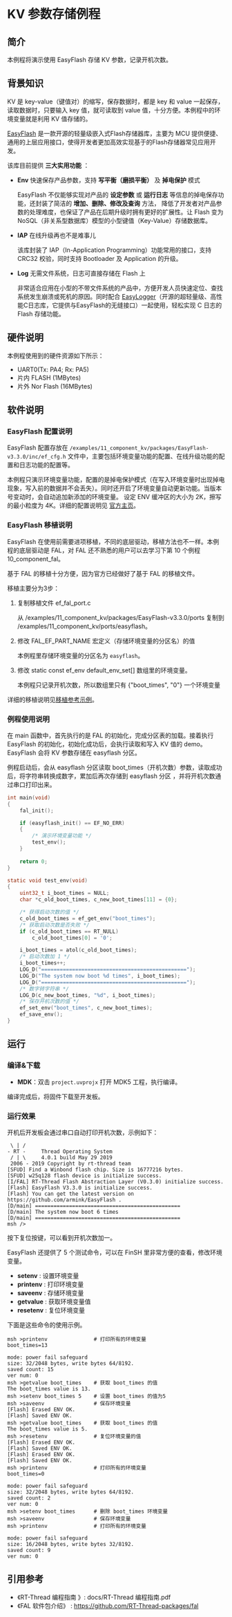 # KV 参数存储例程

## 简介

本例程将演示使用 EasyFlash 存储 KV 参数，记录开机次数。

## 背景知识

KV 是 key-value（键值对）的缩写，保存数据时，都是 key 和 value 一起保存，读取数据时，只要输入 key 值，就可读取到 value 值，十分方便。本例程中的环境变量就是利用 KV 值存储的。

[EasyFlash](https://github.com/armink/EasyFlash) 是一款开源的轻量级嵌入式Flash存储器库，主要为 MCU 提供便捷、通用的上层应用接口，使得开发者更加高效实现基于的Flash存储器常见应用开发。

该库目前提供 **三大实用功能** ：

- **Env** 快速保存产品参数，支持 **写平衡（磨损平衡）** 及 **掉电保护** 模式

    EasyFlash 不仅能够实现对产品的 **设定参数** 或 **运行日志** 等信息的掉电保存功能，还封装了简洁的 **增加、删除、修改及查询** 方法， 降低了开发者对产品参数的处理难度，也保证了产品在后期升级时拥有更好的扩展性。让 Flash 变为 NoSQL（非关系型数据库）模型的小型键值（Key-Value）存储数据库。

- **IAP** 在线升级再也不是难事儿

    该库封装了 IAP（In-Application Programming）功能常用的接口，支持 CRC32 校验，同时支持 Bootloader 及 Application 的升级。

- **Log** 无需文件系统，日志可直接存储在 Flash 上

    非常适合应用在小型的不带文件系统的产品中，方便开发人员快速定位、查找系统发生崩溃或死机的原因。同时配合 [EasyLogger](https://github.com/armink/EasyLogger)（开源的超轻量级、高性能C日志库，它提供与EasyFlash的无缝接口）一起使用，轻松实现 C 日志的 Flash 存储功能。

## 硬件说明

本例程使用到的硬件资源如下所示：

- UART0(Tx: PA4; Rx: PA5)
- 片内 FLASH (1MBytes)
- 片外 Nor Flash (16MBytes)

## 软件说明

### EasyFlash 配置说明

EasyFlash 配置存放在 `/examples/11_component_kv/packages/EasyFlash-v3.3.0/inc/ef_cfg.h` 文件中，主要包括环境变量功能的配置、在线升级功能的配置和日志功能的配置等。

本例程只演示环境变量功能，配置的是掉电保护模式（在写入环境变量时出现掉电现象，写入前的数据并不会丢失）。同时还开启了环境变量自动更新功能。当版本号变动时，会自动追加新添加的环境变量。 设定 ENV 缓冲区的大小为 2K，擦写的最小粒度为 4K。详细的配置说明见 [官方主页](https://github.com/armink-rtt-pkgs/EasyFlash)。

### EasyFlash 移植说明

EasyFlash 在使用前需要进项移植，不同的底层驱动，移植方法也不一样。本例程的底层驱动是 FAL，对 FAL 还不熟悉的用户可以去学习下第 10 个例程 10_component_fal。

基于 FAL 的移植十分方便，因为官方已经做好了基于 FAL 的移植文件。

移植主要分为3步：

1. 复制移植文件 ef_fal_port.c

    从 /examples/11_component_kv/packages/EasyFlash-v3.3.0/ports 复制到 /examples/11_component_kv/ports/easyflash。

2. 修改 FAL_EF_PART_NAME 宏定义（存储环境变量的分区名）的值

    本例程里存储环境变量的分区名为 `easyflash`。

3. 修改 static const ef_env default_env_set[] 数组里的环境变量。

    本例程只记录开机次数，所以数组里只有 {"boot_times", "0"} 一个环境变量

详细的移植说明见[移植参考示例](https://github.com/armink-rtt-pkgs/EasyFlash/blob/master/ports/README.md)。

### 例程使用说明

在 main 函数中，首先执行的是 FAL 的初始化，完成分区表的加载。接着执行 EasyFlash 的初始化，初始化成功后，会执行读取和写入 KV 值的 demo。EasyFlash 会将 KV 参数存储在 easyflash 分区。

例程启动后，会从 easyflash 分区读取 boot_times（开机次数）参数，读取成功后，将字符串转换成数字，累加后再次存储到 easyflash 分区 ，并将开机次数通过串口打印出来。

```c
int main(void)
{
    fal_init();

    if (easyflash_init() == EF_NO_ERR) 
    {
        /* 演示环境变量功能 */
        test_env();
    } 
    
    return 0;
}

static void test_env(void)
{
    uint32_t i_boot_times = NULL;
    char *c_old_boot_times, c_new_boot_times[11] = {0};

    /* 获得启动次数的值 */
    c_old_boot_times = ef_get_env("boot_times");
    /* 获取启动次数是否失败 */
    if (c_old_boot_times == RT_NULL)
        c_old_boot_times[0] = '0';

    i_boot_times = atol(c_old_boot_times);
    /* 启动次数加 1 */
    i_boot_times++;
    LOG_D("===============================================");
    LOG_D("The system now boot %d times", i_boot_times);
    LOG_D("===============================================");
    /* 数字转字符串 */
    LOG_D(c_new_boot_times, "%d", i_boot_times);
    /* 保存开机次数的值 */
    ef_set_env("boot_times", c_new_boot_times);
    ef_save_env();
}
```

## 运行

### 编译&下载

- **MDK**：双击 `project.uvprojx` 打开 MDK5 工程，执行编译。

编译完成后，将固件下载至开发板。

### 运行效果

开机后开发板会通过串口自动打印开机次数，示例如下：

```shell
 \ | /                                                                          
- RT -     Thread Operating System                                              
 / | \     4.0.1 build May 29 2019                                              
 2006 - 2019 Copyright by rt-thread team                                        
[SFUD] Find a Winbond flash chip. Size is 16777216 bytes.                       
[SFUD] w25q128 flash device is initialize success.                              
[I/FAL] RT-Thread Flash Abstraction Layer (V0.3.0) initialize success.          
[Flash] EasyFlash V3.3.0 is initialize success.                                 
[Flash] You can get the latest version on https://github.com/armink/EasyFlash . 
[D/main] ===============================================                        
[D/main] The system now boot 6 times                                            
[D/main] ===============================================                        
msh /> 
```

按下复位按键，可以看到开机次数加一。

EasyFlash 还提供了 5 个测试命令，可以在 FinSH 里非常方便的查看，修改环境变量。

- **setenv** : 设置环境变量
- **printenv** : 打印环境变量
- **saveenv** : 存储环境变量
- **getvalue** : 获取环境变量值
- **resetenv** : 复位环境变量

下面是这些命令的使用示例。

```shell
msh >printenv 				# 打印所有的环境变量
boot_times=13

mode: power fail safeguard
size: 32/2048 bytes, write bytes 64/8192.
saved count: 15
ver num: 0
msh >getvalue boot_times	# 获取 boot_times 的值
The boot_times value is 13.
msh >setenv boot_times 5	# 设置 boot_times 的值为5
msh >saveenv				# 保存环境变量
[Flash] Erased ENV OK.
[Flash] Saved ENV OK.
msh >getvalue boot_times	# 获取 boot_times 的值
The boot_times value is 5.
msh >resetenv				# 复位环境变量的值
[Flash] Erased ENV OK.
[Flash] Saved ENV OK.
[Flash] Erased ENV OK.
[Flash] Saved ENV OK.
msh >printenv				# 打印所有的环境变量
boot_times=0

mode: power fail safeguard
size: 32/2048 bytes, write bytes 64/8192.
saved count: 2
ver num: 0
msh >setenv boot_times      # 删除 boot_times 环境变量
msh >saveenv				# 保存环境变量
msh >printenv				# 打印所有的环境变量

mode: power fail safeguard
size: 16/2048 bytes, write bytes 32/8192.
saved count: 9
ver num: 0
```

## 引用参考

- 《RT-Thread 编程指南 》: docs/RT-Thread 编程指南.pdf
- 《FAL 软件包介绍》 : https://github.com/RT-Thread-packages/fal